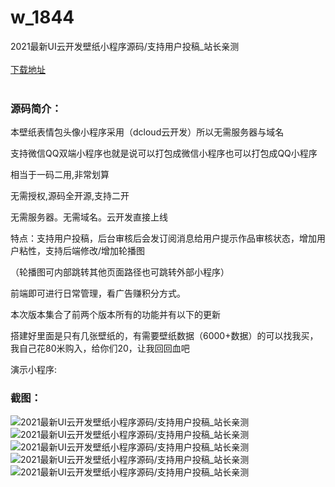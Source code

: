 # w_1844
2021最新UI云开发壁纸小程序源码/支持用户投稿_站长亲测
<br/></br>
[下载地址](https://www.uuid2.com/1844.html "下载地址")
<br/></br>
<h3>源码简介：</h3>
<p>本壁纸表情包头像小程序采用（dcloud云开发）所以无需服务器与域名<p>
<p>支持微信QQ双端小程序也就是说可以打包成微信小程序也可以打包成QQ小程序<p>
<p>相当于一码二用,非常划算<p>
<p>无需授权,源码全开源,支持二开<p>
<p>无需服务器。无需域名。云开发直接上线<p>
<p>特点：支持用户投稿，后台审核后会发订阅消息给用户提示作品审核状态，增加用户粘性，支持后端修改/增加轮播图<p>
<p>（轮播图可内部跳转其他页面路径也可跳转外部小程序）<p>
<p>前端即可进行日常管理，看广告赚积分方式。<p>
<p>本次版本集合了前两个版本所有的功能并有以下的更新 <p>
<p>搭建好里面是只有几张壁纸的，有需要壁纸数据（6000+数据）的可以找我买，我自己花80米购入，给你们20，让我回回血吧<p>
<p>演示小程序:<p>
<h3>截图：</h3>
<img src="https://www.uuid2.com/wp-content/uploads/img/202111/69dfe0a382.jpg" alt="2021最新UI云开发壁纸小程序源码/支持用户投稿_站长亲测"><img src="https://www.uuid2.com/wp-content/uploads/img/202111/9f91da0707.jpg" alt="2021最新UI云开发壁纸小程序源码/支持用户投稿_站长亲测"><img src="https://www.uuid2.com/wp-content/uploads/img/202111/b947fe9507.jpg" alt="2021最新UI云开发壁纸小程序源码/支持用户投稿_站长亲测"><img src="https://www.uuid2.com/wp-content/uploads/img/202111/1273fd4660.jpg" alt="2021最新UI云开发壁纸小程序源码/支持用户投稿_站长亲测"><img src="https://www.uuid2.com/wp-content/uploads/img/202111/b759b42167.jpg" alt="2021最新UI云开发壁纸小程序源码/支持用户投稿_站长亲测">
